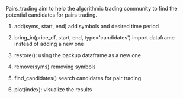 Pairs_trading aim to help the algorithmic trading community to find the potential candidates for pairs trading.

1) add(syms, start, end)
   add symbols and desired time period 

2) bring_in(price_df, start, end, type='candidates')
   import dataframe instead of adding a new one

3) restore():
   using the backup dataframe as a new one

4) remove(syms)
   removing symbols 

5) find_candidates()
   search candidates for pair trading

6) plot(index):
   visualize the results 
